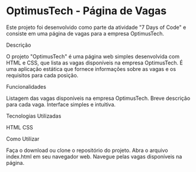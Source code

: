 # OptimusTech - Página de Vagas

Este projeto foi desenvolvido como parte da atividade "7 Days of Code" e consiste em uma página de vagas para a empresa OptimusTech.

Descrição

O projeto "OptimusTech" é uma página web simples desenvolvida com HTML e CSS, que lista as vagas disponíveis na empresa OptimusTech. É uma aplicação estática que fornece informações sobre as vagas e os requisitos para cada posição.

Funcionalidades

Listagem das vagas disponíveis na empresa OptimusTech.
Breve descrição para cada vaga.
Interface simples e intuitiva.

Tecnologias Utilizadas

HTML
CSS

Como Utilizar

Faça o download ou clone o repositório do projeto.
Abra o arquivo index.html em seu navegador web.
Navegue pelas vagas disponíveis na página.
